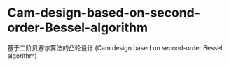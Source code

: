# Cam-design-based-on-second-order-Bessel-algorithm
基于二阶贝塞尔算法的凸轮设计 (Cam design based on second-order Bessel algorithm)
